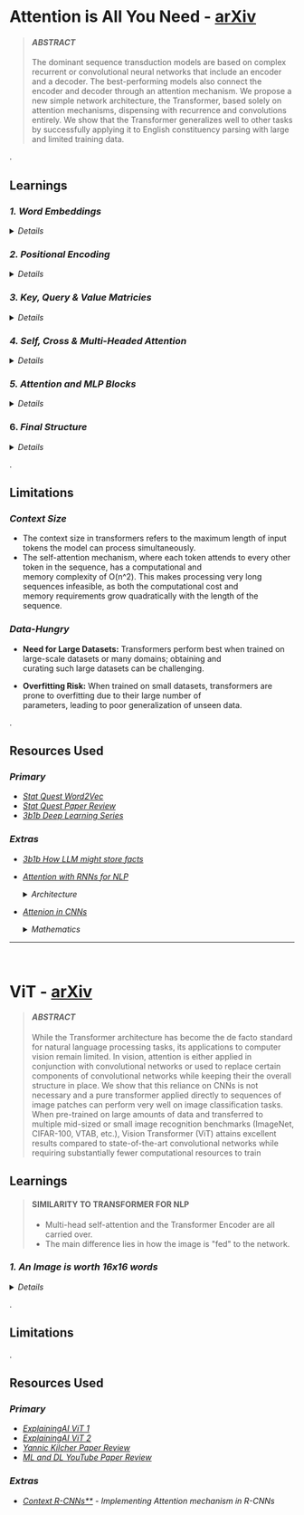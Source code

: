 # Attention is All You Need - [arXiv](https://arxiv.org/abs/1706.03762)
> #### <b> <i> ABSTRACT </i> </b> <br>
> The dominant sequence transduction models are based on complex recurrent or
convolutional neural networks that include an encoder and a decoder. The best-performing
models also connect the encoder and decoder through an attention
mechanism. We propose a new simple network architecture, the Transformer,
based solely on attention mechanisms, dispensing with recurrence and convolutions
entirely. We show that the Transformer generalizes well to
other tasks by successfully applying it to English constituency parsing with
large and limited training data.
&nbsp;


.<br>
## Learnings

### _1. Word Embeddings_
<details>
  <summary><i> Details </i></summary>

  #### WHY EMBEDDINGS ?
  * Neural Networks understand vectors and not the words we speak.
  * We need a way to convert words to vectors.

  #### PROCESS FOR EMBEDDING
  > <img src ="https://github.com/user-attachments/assets/a7e1893b-b3d9-4f8c-b171-b78e4a0095f6" alt="Word Embeddings" width="380" height="320"> <br>

  * We make use of a MLP: 
    * One-hot-like Input given to MLP. Varies from technique to technique. 
    * Number of Input neurons = Total number of tokens in the model's "vocabulary".
    * Hidden layer(s) with activations followed by an output layer.
    * Output vector = Embedding of the corresponding token. 
  * The "Embedding Space" is a very high dimensional space where similarity between <br>
    various words and their relations are stored.
</details>

### _2. Positional Encoding_
<details>
  <summary><i> Details </i></summary>
  
  #### WHY POSITIONAL ENCODING ?
  * The order of words in a sentence carries semantic value.
  * Before passing an input to a transformer, it is important along with the Word Embeddings <br>
    we emphasise the position of words in a sentence through Positional Embeddings.

 #### PROCESS FOR ENCODING
 > <img src="https://github.com/user-attachments/assets/31cd6a4b-937d-4d50-81dd-c1790c0d70b0" alt="Positional Encoding" width="380" height="320"> <br>
 * Among various positional values, some components might have same value, however, the value vector as a whole remains unique.
 * The value vector is added to the Word Embedding to get the token conditional encoding.

</details>

### _3. Key, Query & Value Matricies_
<details>
  <summary><i> Details </i> </summary>

  #### QUERY MATRIX (Q)
  > <img src= "https://github.com/user-attachments/assets/08668b00-9e1f-44cc-91ce-e2d926c97621" alt="Query Matrix" width="380" height="320"> <br>
  > WQ = Weight Query Matrix <br>
  > Q = WQ * Ei = Query Matrix for each token/embedding. <br>
  > Q has a lower dimensionality than Ei (it's Embedding)
  
  * Analogous to asking a "Query" to each token. <br>
  * One analogy would be, say, mapping the higher dimensional embedding space of a token to a lower dimensional space representing, say, encoding nouns to a 
    particular direction to help look for the influence of prior adjectives.

  #### KEY MATRIX (K)
  > WK = Weight Key Matrix
  > K = WK * Ei = Key Matrix for each token/embedding. <br>
  > K has a lower dimensionality than Ei (its Embedding)

  * Analogous to answering the "Query" for each token. <br>
  * The Key Matrix answers the Query matrix when the two have a higher degree of similarity (say, cosine similarity)

  #### KEY-QUERY PAIRS
  > <img src = "https://github.com/user-attachments/assets/d8fde402-3a9a-4232-b6a6-d2e910e77b71" alt="Key Query Pairs" width="380" height="300"> <br>
    _Key-Query Pairs_ <br>
  > <img src = "https://github.com/user-attachments/assets/1bf6331b-7fb4-435c-a54e-f42039c37b6e" alt="Attention Pattern" width="380" height="280"> <br>
    _Attention Pattern, i.e. the influence of each Key on a given Query_

  * We find how "well" each Key "answers" a particular Query on a token.
  * We achieve this by finding pair-wise cosine similarity for all Key-Query Pairs.
  * We take a softmax along each column of the above image to find the extent/probability of a Key influencing the chosen Query of the token/column.

  #### VALUE MATRIX (V)
  > <img src = "https://github.com/user-attachments/assets/3d39850a-e699-4fbb-a4dd-25413fcf121c" alt="Value Matrix" width="380" height="220"> <br>
  > _Figure depicting usage/influence of Value Matrix_

  * Q.K^T gives us pair-wise similarity between tokens or, more precisely, their embeddings. However, this can be thought of as local similarity.
  * For each token, (Q.K^T)*V allows us to determine the value of each Key-Query pair/similarity. This can be thought of as a "global" similarity.
  * As depicted in the figure above, we can sum along each column to determine how each token's embedding should be updated.
  * This allows for information flow between tokens and allows the computer to "learn" the sentence's meaning. 
</details>

### _4. Self, Cross & Multi-Headed Attention_
<details>
  <summary><i> Details </i></summary>

  #### SELF VS CROSS ATTENTION
  * The above process refers to self-attention; Key and Query Matrices act on the same data.
  * Cross-attention: Key and Query Matrices act on the DIFFERENT data, e.g. translation.
  
  #### MULTI-HEADED ATTENTION
  > <img src = "https://github.com/user-attachments/assets/2c03b99b-7ea7-4498-b725-c4e798aa9aa3" alt="Multi Headed" width="420" height="300"> <br>
  > <img src = "https://github.com/user-attachments/assets/76e1ab7a-4a1e-4939-947c-20a926d2a854" alt="Multi Headed Result" width="420" height="300"> <br>
  * Multiple distinct Key, Query, and Value Matrices to allow various interpretations/attention patterns. <br>
  * The second figure shows how each embedding is updated after a multi-headed operation.
  * The concatenated embeddings are then **projected to a lower dimension** by taking dot product with **WO (projection) matrix** to reduce <br>
    the concatenated output's dimensions back to the **same dimensions as the input to the attenion block.**
</details>

### _5. Attention and MLP Blocks_
<details>
  <summary><i> Details </i></summary>
  
  #### ATTENTION BLOCK
  * 1st Attention Block takes original positional encodings of the sentence(s) as input. It outputs updated encodings <br>
  for each token (**based on the mult-head attention concept**) in the sentence(s), allowing for information and context flow. 
  * 2nd Attention Block takes these **updated encodings added with initial positional encodings** (Residual Connections) <br>
  as their input, and the process repeats... <br>
  _Finally_,
  * Generally, the goal is that the last embedding in the output of the last Attention block encodes the entire context and <br>
  acts as a probability distribution (after softmax), from which the next word can be predicted/sampled.

 #### MLP BLOCK
 * Stores "facts" and "memory" regarding the input statements. 
 * Source: [_Deep Learning: 3b1b Lecture 7_](https://www.youtube.com/watch?v=9-Jl0dxWQs8&list=PLZHQObOWTQDNU6R1_67000Dx_ZCJB-3pi&index=7)
</details>

### 6. _Final Structure_
<details>
  <summary><i> Details </i></summary>
  
  > #### _OVERLL STRUCTURE_ <br>
  > <img src = "https://github.com/user-attachments/assets/b7b68fe1-116c-47e3-b77e-3e3d62b75813" alt="Multi Headed" width="400" height="600"> <br>
  > <img src = "https://github.com/user-attachments/assets/7c119757-1dda-42e1-bf38-b3ce7bb7fe07" alt="Multi Headed" width="400" height="200"> <br>

  #### WHY AND WHEN DO WE NEED ENCODER & DECODER BLOCKS:
  
  ##### 1. **Why Do We Need a Decoder Block?**
   - **Sequence-to-Sequence Tasks:** The original transformer model, as introduced in the paper "Attention is All You Need," was <br>
     designed for sequence-to-sequence (seq2seq) tasks like machine translation. In these tasks, the model needs to convert an input <br>
     sequence (e.g., a sentence in English) into an output sequence (e.g., a sentence in French). The encoder processes the input sentence, <br>
     and the decoder generates the translated sentence token by token, conditioned on the encoder's output and the previously generated tokens.
   - **Autoregressive Generation:** The decoder operates autoregressively, meaning it generates one token at a time, and each token is conditioned <br>
     on the tokens generated before it. This is crucial for tasks where the output sequence depends on previously generated tokens, like text generation or 
     translation.
  
  ##### 2. **Predicting the Next Word in a Sentence:**
   - **Next-Word Prediction Task:** If you're using a transformer to predict the next word in a sentence, you're dealing with a language modelling task. <br>
     In this case, you don't necessarily need the full encoder-decoder architecture.
   - **Decoder-Only Models (e.g., GPT):** For next-word prediction, you can use a **decoder-only** transformer model, like GPT (Generative Pre-trained <br> 
     Transformer). In such models, the transformer architecture consists only of a stack of decoder blocks. Each block attends to the sequence of tokens already <br> generated (or provided as input) and predicts the next token based on this context.
</details>


.<br>
## Limitations
### _Context Size_
* The context size in transformers refers to the maximum length of input tokens the model can process simultaneously.
* The self-attention mechanism, where each token attends to every other token in the sequence, has a computational and <br>
  memory complexity of O(n^2). This makes processing very long sequences infeasible, as both the computational cost and <br>
  memory requirements grow quadratically with the length of the sequence.
### _Data-Hungry_
* **Need for Large Datasets:** Transformers perform best when trained on large-scale datasets or many domains; obtaining and <br>
curating such large datasets can be challenging.

* **Overfitting Risk:** When trained on small datasets, transformers are prone to overfitting due to their large number of <br>
parameters, leading to poor generalization of unseen data.


.<br>
## Resources Used
<i>
  
### _Primary_
* [Stat Quest Word2Vec](https://www.youtube.com/watch?v=viZrOnJclY0)
* [Stat Quest Paper Review](https://www.youtube.com/watch?v=zxQyTK8quyY)
* [3b1b Deep Learning Series](https://www.youtube.com/watch?v=eMlx5fFNoYc&list=PLZHQObOWTQDNU6R1_67000Dx_ZCJB-3pi&index=6)

### _Extras_
* [3b1b How LLM might store facts](https://www.youtube.com/watch?v=9-Jl0dxWQs8&list=PLZHQObOWTQDNU6R1_67000Dx_ZCJB-3pi&index=7)
* [Attention with RNNs for NLP](https://youtu.be/fjJOgb-E41w)
  <details>
    <summary> <i>Architecture</i> </summary>
    
    ![image](https://github.com/user-attachments/assets/d6248a18-1a58-4f88-b165-c5d5a552d2a0)
    ![image](https://github.com/user-attachments/assets/f2e27f16-7868-4717-a659-2a055ded2d3a)
    ![image](https://github.com/user-attachments/assets/cdbbf793-f528-484e-b068-e8b248286304)
  </details>
* [Attenion in CNNs](https://www.youtube.com/watch?v=RAET0TMSbk4)
  <details>
    <summary><i> Mathematics </i></summary>
    
    ![image](https://github.com/user-attachments/assets/27cf1f71-eeec-40d3-ba84-95cc84dfef5d)
    ![image](https://github.com/user-attachments/assets/9a50a7ea-7349-4df9-82ba-2b21c923975e)
    _Not understood completely_
  </details>
</i>

---
&nbsp;

# ViT - [arXiv](https://arxiv.org/abs/2010.11929)
> #### <b> <i> ABSTRACT </i> </b> <br>
> While the Transformer architecture has become the de facto standard for natural
language processing tasks, its applications to computer vision remain limited. In
vision, attention is either applied in conjunction with convolutional networks or
used to replace certain components of convolutional networks while keeping their
the overall structure in place. We show that this reliance on CNNs is not necessary
and a pure transformer applied directly to sequences of image patches can perform
very well on image classification tasks. When pre-trained on large amounts of
data and transferred to multiple mid-sized or small image recognition benchmarks
(ImageNet, CIFAR-100, VTAB, etc.), Vision Transformer (ViT) attains excellent
results compared to state-of-the-art convolutional networks while requiring substantially
fewer computational resources to train
&nbsp;

## Learnings
> #### SIMILARITY TO TRANSFORMER FOR NLP
> * Multi-head self-attention and the Transformer Encoder are all carried over.
> * The main difference lies in how the image is "fed" to the network.

### _1. An Image is worth 16x16 words_
<details>
  <summary><i> Details </i></summary>
  
  
</details>


.<br>
## Limitations


.<br>
## Resources Used
<i>
  
### _Primary_
* [ExplainingAI ViT 1](https://www.youtube.com/watch?v=lBicvB4iyYU)
* [ExplainingAI ViT 2](https://www.youtube.com/watch?v=zT_el_cjiJw)
* [Yannic Kilcher Paper Review](https://www.youtube.com/watch?v=TrdevFK_am4)
* [ML and DL YouTube Paper Review](https://www.youtube.com/watch?v=tRQ0EaqeJAI)
### _Extras_
* [Context R-CNNs**](https://www.youtube.com/watch?v=eI8xTdcZ6VY) - _Implementing Attention mechanism in R-CNNs_
</i>
